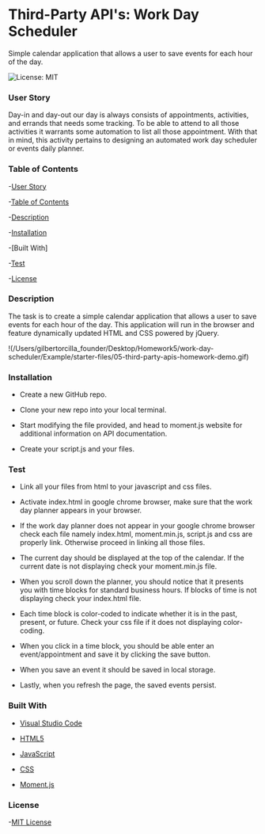 # Third-Party API's: Work Day Scheduler

Simple calendar application that allows a user to save events for each hour of the day.

![License: MIT](https://img.shields.io/badge/License-MIT-yellow.svg)

### User Story

Day-in and day-out our day is always consists of appointments, activities, and errands that needs some tracking. To be able to attend to all those activities it warrants some automation to list all those appointment. With that in mind, this activity pertains to designing an automated work day scheduler or events daily planner.

### Table of Contents

-[User Story](https://github.com/gilorcilla/work-day-scheduler#user-story)

-[Table of Contents](https://github.com/gilorcilla/work-day-scheduler#table-of-contents)

-[Description](https://github.com/gilorcilla/work-day-scheduler#description)

-[Installation](https://github.com/gilorcilla/work-day-scheduler#installation)

-[Built With]

-[Test](https://github.com/gilorcilla/work-day-scheduler#test)

-[License](https://github.com/gilorcilla/work-day-scheduler#license)

### Description

The task is to create a simple calendar application that allows a user to save events for each hour of the day. This application will run in the browser and feature dynamically updated HTML and CSS powered by jQuery.

!(/Users/gilbertorcilla_founder/Desktop/Homework5/work-day-scheduler/Example/starter-files/05-third-party-apis-homework-demo.gif)

### Installation

- Create a new GitHub repo.

- Clone your new repo into your local terminal.

- Start modifying the file provided, and head to moment.js website for additional information on API documentation.

- Create your script.js and your files.

### Test

- Link all your files from html to your javascript and css files.

- Activate index.html in google chrome browser, make sure that the work day planner appears in your browser.

- If the work day planner does not appear in your google chrome browser check each file namely index.html, moment.min.js, script.js and css are properly link. Otherwise proceed in linking all those files.

- The current day should be displayed at the top of the calendar. If the current date is not displaying check your moment.min.js file.

- When you scroll down the planner, you should notice that it presents you with time blocks for standard business hours. If blocks of time is not displaying check your index.html file.

- Each time block is color-coded to indicate whether it is in the past, present, or future. Check your css file if it does not displaying color-coding.

- When you click in a time block, you should be able enter an event/appointment and save it by clicking the save button.

- When you save an event it should be saved in local storage.

- Lastly, when you refresh the page, the saved events persist.

### Built With

- [Visual Studio Code](https://code.visualstudio.com/)

- [HTML5](https://developer.mozilla.org/en-US/docs/Web/Guide/HTML/HTML5)

- [JavaScript](https://developer.mozilla.org/en-US/docs/Web/JavaScript)

- [CSS](https://developer.mozilla.org/en-US/docs/Web/CSS)

- [Moment.js](https://momentjs.com/)

### License

-[MIT License](https://github.com/gilorcilla/work-day-scheduler/blob/main/LICENSE)
